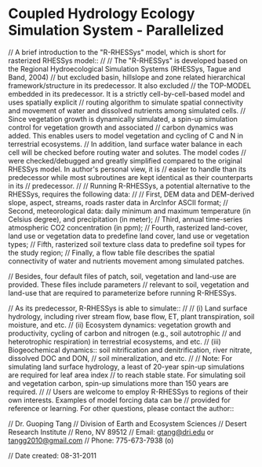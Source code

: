 # Coupled Hydrology Ecology Simulation System - Parallelized
//  A brief introduction to the "R-RHESSys" model, which is short for rasterized RHESSys model::
//
//  The "R-RHESSys" is developed based on the Regional Hydroecological Simulation Systems (RHESSys, Tague and Band, 2004)
//  but excluded basin, hillslope and zone related hierarchical framework/structure in its predecessor. It also excluded
//  the TOP-MODEL embedded in its predecessor. It is a strictly cell-by-cell-based model and uses spatially explicit
//  routing algorithm to simulate spatial connectivity and movement of water and dissolved nutrients among simulated cells.
//  Since vegetation growth is dynamically simulated, a spin-up simulation control for vegetation growth and associated
//  carbon dynamics was added. This enables users to model vegetation and cycling of C and N in terrestrial ecosystems.
//  In addition, land surface water balance in each cell will be checked before routing water and solutes. The model codes
//  were checked/debugged and greatly simplified compared to the original RHESSys model. In author's personal view, it is
//  easier to handle than its predecessor while most subroutines are kept identical as their counterparts in its
//  predecessor.
//
//  Running R-RHESSys, a potential alternative to the RHESSys, requires the following data:
//
//  First, DEM data and DEM-derived slope, aspect, streams, roads raster data in ArcInfor ASCII format;
//  Second, meteorological data: daily minimum and maximum temperature (in Celsius degree), and precipitation (in meter);
//  Third, annual time-series atmospheric CO2 concentration (in ppm);
//  Fourth, rasterized land-cover, land use or vegetation data to predefine land cover, land use or vegetation types;
//  Fifth, rasterized soil texture class data to predefine soil types for the study region;
//  Finally, a flow table file describes the spatial connectivity of water and nutrients movement among simulated patches.

//  Besides, four default files of patch, soil, vegetation and land-use are provided. These files include parameters
//  relevant to soil, vegetation and land-use that are required to parameterize before running R-RHESSys.

//  As its predecessor, R-RHESSys is able to simulate::
//
//  (i) Land surface hydrology, including river stream flow, base flow, ET, plant transpiration, soil moisture, and etc.
//  (ii) Ecosystem dynamics: vegetation growth and productivity, cycling of carbon and nitrogen (e.g., soil autotrophic
//       and heterotrophic respiration) in terrestrial ecosystems, and etc.
//  (iii) Biogeochemical dynamics:: soil nitrification and denitrification, river nitrate, dissolved DOC and DON,
//       soil mineralization, and etc.
//
//  Note: For simulating land surface hydrology, a least of 20-year spin-up simulations are required for leaf area index
//  to reach stable state. For simulating soil and vegetation carbon, spin-up simulations more than 150 years are required.
//
//  Users are welcome to employ R-RHESSys to regions of their own interests. Examples of model forcing data can be
//  provided for reference or learning. For other questions, please contact the author::

//  Dr. Guoping Tang
//  Division of Earth and Ecosystem Sciences
//  Desert Research Institute
//  Reno, NV 89512
//  Email: gtang@dri.edu or tangg2010@gmail.com
//  Phone: 775-673-7938 (o)

//  Date created: 08-31-2011
